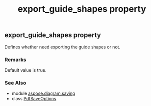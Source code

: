 ﻿---
title: export_guide_shapes property
second_title: Aspose.Diagram for Python via .NET API References
description: 
type: docs
weight: 110
url: /python-net/aspose.diagram.saving/pdfsaveoptions/export_guide_shapes/
is_root: false
---

## export_guide_shapes property


Defines whether need exporting the guide shapes or not.
### Remarks 


Default value is true.

### See Also
* module [aspose.diagram.saving](../../)
* class [PdfSaveOptions](/diagram/python-net/aspose.diagram.saving/pdfsaveoptions)
